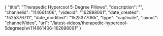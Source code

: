 {
    "title": "Therapedic Hypercool 5-Degree Pillows",
    "description": "",
    "channelid": "114661406",
    "videoid": "162898061",
    "date_created": "1525376711",
    "date_modified": "1525377065",
    "type": "captivate",
    "layout": "channelVideo",
    "url": "\/latest-videos\/therapedic-hypercool-5degreeplw\/114661406-162898061"
}